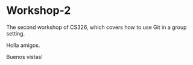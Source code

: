 # Workshop-2

The second workshop of CS326, which covers how to use Git in a group setting.

Holla amigos.

Buenos vistas!
